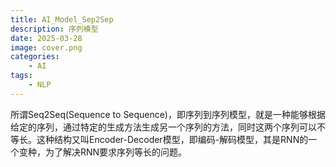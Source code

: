 ```yaml
---
title: AI_Model_Sep2Sep
description: 序列模型
date: 2025-03-28 
image: cover.png
categories:
    - AI
tags:
    - NLP
---
```


所谓Seq2Seq(Sequence to Sequence)，即序列到序列模型，就是一种能够根据给定的序列，通过特定的生成方法生成另一个序列的方法，同时这两个序列可以不等长。这种结构又叫Encoder-Decoder模型，即编码-解码模型，其是RNN的一个变种，为了解决RNN要求序列等长的问题。
